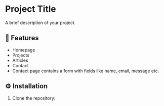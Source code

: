 # Project Title
A brief description of your project.

## 🚀 Features
- Homepage
- Projects
- Articles
- Contact
- Contact page contains a form with fields like name, email, message etc.


## ⚙ Installation
1. Clone the repository:
